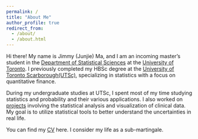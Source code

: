 ```yaml
---
permalink: /
title: "About Me"
author_profile: true
redirect_from: 
  - /about/
  - /about.html
---
```


Hi there! My name is Jimmy (Junjie) Ma, and I am an incoming master’s student in the [Department of Statistical Sciences](https://www.statistics.utoronto.ca/) at the [University of Toronto](https://www.utoronto.ca/). I previously completed my HBSc degree at the [University of Toronto Scarborough(UTSc)](https://www.utsc.utoronto.ca/cms/), specializing in statistics with a focus on quantitative finance.

During my undergraduate studies at UTSc, I spent most of my time studying statistics and probability and their various applications. I also worked on [projects](https://jimmyma1006.github.io/projects/) involving the statistical analysis and visualization of clinical data. My goal is to utilize statistical tools to better understand the uncertainties in real life. 

You can find my [CV](assets/Junjie_CV.pdf) here. I consider my life as a sub-martingale.
